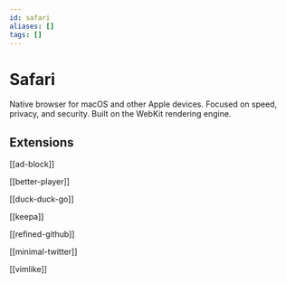 ```yaml
---
id: safari
aliases: []
tags: []
---
```


# Safari

Native browser for macOS and other Apple devices.
Focused on speed, privacy, and security. Built on the WebKit rendering engine.

## Extensions

[[ad-block]]

[[better-player]]

[[duck-duck-go]]

[[keepa]]

[[refined-github]]

[[minimal-twitter]]

[[vimlike]]
